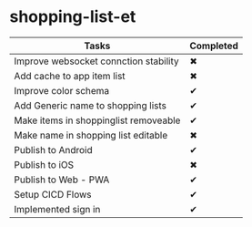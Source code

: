 # shopping-list-et

| Tasks  | Completed |
| ------------- | ------------- |
| Improve websocket connction stability  | &#10006;  |
| Add cache to app item list  | &#10006;  |
| Improve color schema              |    &#10004;           |
| Add Generic name to shopping lists              |      &#10004;         |
| Make items in shoppinglist removeable              |    &#10004;           |
| Make name in shopping list editable              |     &#10006;          |
| Publish to Android              |     &#10004;           |
| Publish to iOS              |      &#10006;          |
| Publish to Web - PWA              |    &#10004;           |
| Setup CICD Flows              |      &#10004;         |
| Implemented sign in              |      &#10004;         |

